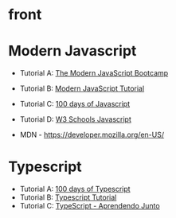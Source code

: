 # front

# Modern Javascript
* Tutorial A: [The Modern JavaScript Bootcamp](https://www.youtube.com/watch?v=IkW-goeaY98&list=PLxLxC53pX0mJ7mfJJO6tFSyCEyV6ve68j)
* Tutorial B: [Modern JavaScript Tutorial ](https://www.youtube.com/watch?v=iWOYAxlnaww&list=PL4cUxeGkcC9haFPT7J25Q9GRB_ZkFrQAc)
* Tutorial C: [100 days of Javascript](https://www.udemy.com/course/100-days-of-javascript/)
* Tutorial D: [W3 Schools Javascript](https://www.w3schools.com/js/js_htmldom.asp)

* MDN - https://developer.mozilla.org/en-US/

# Typescript
* Tutorial A: [100 days of Typescript](https://www.codeproject.com/Articles/5316302/100-Days-of-TypeScript-Day-3)
* Tutorial B: [Typescript Tutorial](https://www.youtube.com/watch?v=2pZmKW9-I_k&list=PL4cUxeGkcC9gUgr39Q_yD6v-bSyMwKPUI)
* Tutorial C: [TypeScript - Aprendendo Junto ](https://www.youtube.com/watch?v=rCKvrhLRFLE&list=PL62G310vn6nGg5OzjxE8FbYDzCs_UqrUs&index=4)
